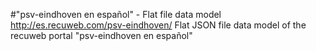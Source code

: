 #"psv-eindhoven en español" - Flat file data model
http://es.recuweb.com/psv-eindhoven/
Flat JSON file data model of the recuweb portal "psv-eindhoven en español"
